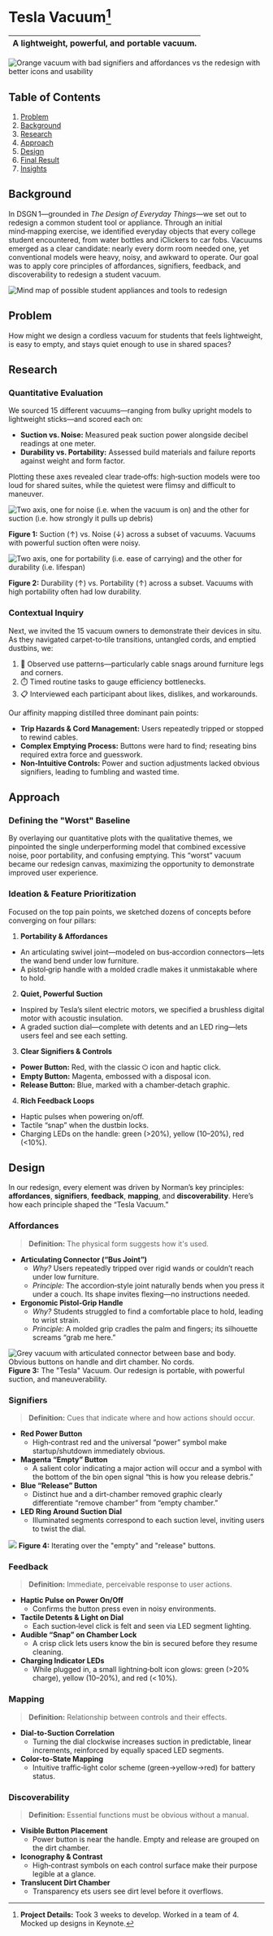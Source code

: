 # Tesla Vacuum[^1]
| A lightweight, powerful, and portable vacuum. |
| -------- |

![Orange vacuum with bad signifiers and affordances vs the redesign with better icons and usability](public/vacuum/vacuum-preview.png)


## Table of Contents
1. [Problem](#problem)
2. [Background](#background)
3. [Research](#research)
4. [Approach](#approach)
5. [Design](#design)
6. [Final Result](#final-result)
7. [Insights](#insights)



## Background
In DSGN 1—grounded in _The Design of Everyday Things_—we set out to redesign a common student tool or appliance. Through an initial mind‑mapping exercise, we identified everyday objects that every college student encountered, from water bottles and iClickers to car fobs. Vacuums emerged as a clear candidate: nearly every dorm room needed one, yet conventional models were heavy, noisy, and awkward to operate. Our goal was to apply core principles of affordances, signifiers, feedback, and discoverability to redesign a student vacuum.

![Mind map of possible student appliances and tools to redesign](/public/vacuum/mind_map.png)

## Problem
How might we design a cordless vacuum for students that feels lightweight, is easy to empty, and stays quiet enough to use in shared spaces?

## Research
### Quantitative Evaluation
We sourced 15 different vacuums—ranging from bulky upright models to lightweight sticks—and scored each on:

- **Suction vs. Noise:** Measured peak suction power alongside decibel readings at one meter.
- **Durability vs. Portability:** Assessed build materials and failure reports against weight and form factor.

Plotting these axes revealed clear trade‑offs: high‑suction models were too loud for shared suites, while the quietest were flimsy and difficult to maneuver.

![Two axis, one for noise (i.e. when the vacuum is on) and the other for suction (i.e. how strongly it pulls up debris)](/public/vacuum/suction_noise.png)

**Figure 1:** Suction (↑) vs. Noise (↓) across a subset of vacuums. Vacuums with powerful suction often were noisy.

![Two axis, one for portability (i.e. ease of carrying) and the other for durability (i.e. lifespan)](/public/vacuum/durability_portability.png)

**Figure 2:** Durability (↑) vs. Portability (↑) across a subset. Vacuums with high portability often had low durability.

### Contextual Inquiry
Next, we invited the 15 vacuum owners to demonstrate their devices in situ. As they navigated carpet-to‑tile transitions, untangled cords, and emptied dustbins, we:

1. 🔬 Observed use patterns—particularly cable snags around furniture legs and corners.
2. ⏱️ Timed routine tasks to gauge efficiency bottlenecks.
3. 📋 Interviewed each participant about likes, dislikes, and workarounds.

Our affinity mapping distilled three dominant pain points:
- **Trip Hazards & Cord Management:** Users repeatedly tripped or stopped to rewind cables.
- **Complex Emptying Process:** Buttons were hard to find; reseating bins required extra force and guesswork.
- **Non‑Intuitive Controls:** Power and suction adjustments lacked obvious signifiers, leading to fumbling and wasted time.

## Approach
### Defining the "Worst" Baseline
By overlaying our quantitative plots with the qualitative themes, we pinpointed the single underperforming model that combined excessive noise, poor portability, and confusing emptying. This “worst” vacuum became our redesign canvas, maximizing the opportunity to demonstrate improved user experience.

### Ideation & Feature Prioritization
Focused on the top pain points, we sketched dozens of concepts before converging on four pillars:

1. **Portability & Affordances**
- An articulating swivel joint—modeled on bus‑accordion connectors—lets the wand bend under low furniture.
- A pistol‑grip handle with a molded cradle makes it unmistakable where to hold.
2. **Quiet, Powerful Suction**
- Inspired by Tesla’s silent electric motors, we specified a brushless digital motor with acoustic insulation.
- A graded suction dial—complete with detents and an LED ring—lets users feel and see each setting.
3. **Clear Signifiers & Controls**
- **Power Button:** Red, with the classic ⏻ icon and haptic click.
- **Empty Button:** Magenta, embossed with a disposal icon.
- **Release Button:** Blue, marked with a chamber‑detach graphic.
4. **Rich Feedback Loops**
- Haptic pulses when powering on/off.
- Tactile “snap” when the dustbin locks.
- Charging LEDs on the handle: green (>20%), yellow (10–20%), red (<10%).

## Design
In our redesign, every element was driven by Norman’s key principles: **affordances**, **signifiers**, **feedback**, **mapping**, and **discoverability**. Here’s how each principle shaped the “Tesla Vacuum.”

### Affordances
> **Definition:** The physical form suggests how it's used.

- **Articulating Connector (“Bus Joint”)**
  - _Why?_ Users repeatedly tripped over rigid wands or couldn’t reach under low furniture.
  - _Principle:_ The accordion‑style joint naturally bends when you press it under a couch. Its shape invites flexing—no instructions needed.
- **Ergonomic Pistol‑Grip Handle**
  - _Why?_ Students struggled to find a comfortable place to hold, leading to wrist strain.
  - _Principle:_ A molded grip cradles the palm and fingers; its silhouette screams “grab me here.”

![Grey vacuum with articulated connector between base and body. Obvious buttons on handle and dirt chamber. No cords.](/public/vacuum/tesla-vacuum.png)
**Figure 3:** The "Tesla" Vacuum. Our redesign is portable, with powerful suction, and maneuverability.

### Signifiers
> **Definition:** Cues that indicate where and how actions should occur.

- **Red Power Button**
  - High‑contrast red and the universal “power” symbol make startup/shutdown immediately obvious.
- **Magenta “Empty” Button**
  - A salient color indicating a major action will occur and a symbol with the bottom of the bin open signal “this is how you release debris.”
- **Blue “Release” Button**
  - Distinct hue and a dirt-chamber removed graphic clearly differentiate “remove chamber” from “empty chamber.”
- **LED Ring Around Suction Dial**
  - Illuminated segments correspond to each suction level, inviting users to twist the dial.

![](/public/vacuum/buttons.png)
**Figure 4:** Iterating over the "empty" and "release" buttons. 

### Feedback
> **Definition:** Immediate, perceivable response to user actions.

- **Haptic Pulse on Power On/Off**
  - Confirms the button press even in noisy environments.
- **Tactile Detents & Light on Dial**
  - Each suction‑level click is felt and seen via LED segment lighting.
- **Audible “Snap” on Chamber Lock**
  - A crisp click lets users know the bin is secured before they resume cleaning.
- **Charging Indicator LEDs**
  - While plugged in, a small lightning‑bolt icon glows: green (>20% charge), yellow (10–20%), and red (< 10%).

### Mapping
> **Definition:** Relationship between controls and their effects.

- **Dial-to-Suction Correlation**
  - Turning the dial clockwise increases suction in predictable, linear increments, reinforced by equally spaced LED segments.
- **Color-to-State Mapping**
  - Intuitive traffic‑light color scheme (green→yellow→red) for battery status.

### Discoverability
> **Definition:** Essential functions must be obvious without a manual.

- **Visible Button Placement**
  - Power button is near the handle. Empty and release are grouped on the dirt chamber.
- **Iconography & Contrast**
  - High‑contrast symbols on each control surface make their purpose legible at a glance.
- **Translucent Dirt Chamber**
  - Transparency ets users see dirt level before it overflows.

[^1]: **Project Details:** Took 3 weeks to develop. Worked in a team of 4. Mocked up designs in Keynote.